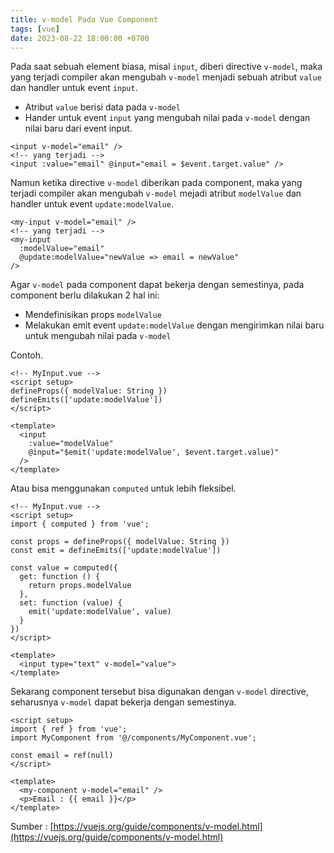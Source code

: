 ```yaml
---
title: v-model Pada Vue Component
tags: [vue]
date: 2023-08-22 18:00:00 +0700
---
```


Pada saat sebuah element biasa, misal `input`, diberi directive `v-model`, maka yang terjadi compiler akan mengubah `v-model` menjadi sebuah atribut `value` dan handler untuk event `input`. 

<!--more-->

- Atribut `value` berisi data pada `v-model`
- Hander untuk event `input` yang mengubah nilai pada `v-model` dengan nilai baru dari event input.

```vue
<input v-model="email" />
<!-- yang terjadi -->
<input :value="email" @input="email = $event.target.value" />
```

Namun ketika directive `v-model` diberikan pada component, maka yang terjadi compiler akan mengubah `v-model` mejadi atribut `modelValue` dan handler untuk event `update:modelValue`.

```vue
<my-input v-model="email" />
<!-- yang terjadi -->
<my-input
  :modelValue="email"
  @update:modelValue="newValue => email = newValue"
/>
```

Agar `v-model` pada component dapat bekerja dengan semestinya, pada component berlu dilakukan 2 hal ini:

- Mendefinisikan props `modelValue`
- Melakukan emit event `update:modelValue` dengan mengirimkan nilai baru untuk mengubah nilai pada `v-model`

Contoh.

```vue
<!-- MyInput.vue -->
<script setup>
defineProps({ modelValue: String })
defineEmits(['update:modelValue'])
</script>

<template>
  <input
    :value="modelValue"
    @input="$emit('update:modelValue', $event.target.value)"
  />
</template>
```

Atau bisa menggunakan `computed` untuk lebih fleksibel.

```vue
<!-- MyInput.vue -->
<script setup>
import { computed } from 'vue';

const props = defineProps({ modelValue: String })
const emit = defineEmits(['update:modelValue'])

const value = computed({
  get: function () {
    return props.modelValue
  },
  set: function (value) {
    emit('update:modelValue', value)
  }
})
</script>

<template>
  <input type="text" v-model="value">
</template>
```

Sekarang component tersebut bisa digunakan dengan `v-model` directive, seharusnya `v-model` dapat bekerja dengan semestinya.

```vue
<script setup>
import { ref } from 'vue';
import MyComponent from '@/components/MyComponent.vue';

const email = ref(null)
</script>

<template>
  <my-component v-model="email" />
  <p>Email : {{ email }}</p>
</template>
```

Sumber : [https://vuejs.org/guide/components/v-model.html](https://vuejs.org/guide/components/v-model.html)